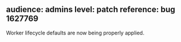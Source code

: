 audience: admins
level: patch
reference: bug 1627769
---
Worker lifecycle defaults are now being properly applied.

